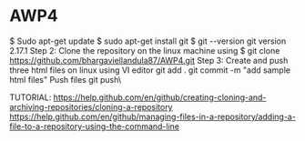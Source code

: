 # AWP4
$ Sudo apt-get update
$ sudo apt-get install git
$ git --version
git version 2.17.1
Step 2:
Clone the repository on the linux machine using
$ git clone https://github.com/bhargaviellandula87/AWP4.git
Step 3:
Create and push three html files on linux using VI editor
git add .
git commit -m "add sample html files"
Push files
git push\

TUTORIAL:
https://help.github.com/en/github/creating-cloning-and-archiving-repositories/cloning-a-repository
https://help.github.com/en/github/managing-files-in-a-repository/adding-a-file-to-a-repository-using-the-command-line
